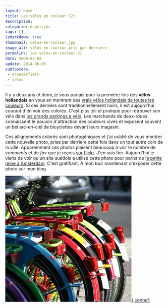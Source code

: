 ```yaml
---
layout: base
title: Les vélos en couleur (2)
description: 
categorie: dagelijks
tags: []
isMarkdown: true
thumbnail: velos-en-couleur.jpg
image_alt: vélos en couleur pris par derrière
permalink: les-velos-en-couleur-2/
date: 2009-02-02
update: 2014-06-06
subfooters:
 - drooderfiets
 - velos
---
```




Il y a deux ans et demi, je vous parlais pour la première fois des **vélos hollandais** en vous en montrant des [vrais vélos hollandais de toutes les couleurs](/les-velos-en-couleur). Si ces derniers sont traditionnellement noirs, il est aujourd'hui courant d'en voir des colorés. C'est plus joli et pratique pour retrouver son vélo dans [les grands parkings à vélo](/une-heure-sans-velo). Les marchands de deux-roues connaissent le pouvoir d'attraction des couleurs vives et exposent souvent un bel arc-en-ciel de bicyclettes devant leurs magasin.

Ces allignements colorés sont photogéniques et j'ai oublié de vous montrer cette nouvelle photo, prise par derrière cette fois dans un tout autre coin de la ville. Apparemment ces photos plaisent beaucoup à voir le nombre de *comments* et de *fav* que je reçois [sur flickr](http://www.flickr.com/photos/13274211@N00/). J'en suis fier. Aujourd'hui je viens de voir qu'un site suédois a utilisé cette photo pour parler de [la petite reine à Amsterdam](http://www.treehugger.com/files/2009/02/amsterdam-overtake-copenhagen-in-bike-love.php). C'est gratifiant. À mon tour maintenant d'exposer cette photo sur mon blog.

[![vélos en couleur pris par derrière](velos-en-couleur.jpg){.center}](http://www.flickr.com/photos/13274211@N00/2649371288/)

